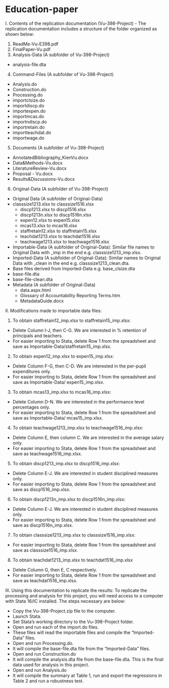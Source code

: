 # Education-paper

I. Contents of the replication documentation (Vu-398-Project) -
The replication documentation includes a structure of the folder organized as shown below: 
1. ReadMe-Vu-E398.pdf
2. FinalPaper-Vu.pdf
3. Analysis-Data (A subfolder of Vu-398-Project)
- analysis-file.dta
4. Command-Files (A subfolder of Vu-398-Project)
- Analysis.do
- Construction.do
- Processing.do
- importclsize.do
- importdiscp.do	
- importexpen.do
- importmcas.do
- importndiscp.do
- importretain.do
- importteachdat.do
- importwage.do
5. Documents (A subfolder of Vu-398-Project)
- AnnotatedBibliography_KienVu.docx
- Data&Methods-Vu.docx
- LiteratureReview-Vu.docx
- Proposal - Vu.docx
- Results&Discussions-Vu.docx
6. Original-Data (A subfolder of Vu-398-Project)
- Original Data (A subfolder of Original-Data)
- classsize1213.xlsx to classsize1516.xlsx
	- discp1213.xlsx to discp1516.xlsx
	- discp1213n.xlsx to discp1516n.xlsx
	- expen12.xlsx to expen15.xlsx
	- mcas13.xlsx to mcas16.xlsx
	- staffretain12.xlsx to staffretain15.xlsx
	- teachdat1213.xlsx to teachdat1516.xlsx
	- teachwage1213.xlsx to teachwage1516.xlsx
- Importable-Data (A subfolder of Original-Data): Similar file names to Original Data with _imp in the end e.g. classsize1213_imp.xlsx.
- Imported-Data (A subfolder of Original-Data): Similar names to Original Data with _clean in the end e.g. classsize1213_clean.dta.
- Base files derived from Imported-Data e.g. base_clsize.dta
- base-file.dta
- base-file-clean.dta
- Metadata (A subfolder of Original-Data)
	- data.aspx.html
	- Glossary of Accountability Reporting Terms.htm
	- MetadataGuide.docx

II. Modifications made to importable data files:
1. To obtain staffretain12_imp.xlsx to staffretain15_imp.xlsx: 
- Delete Column I-J, then C-G. We are interested in % retention of principals and teachers.  
- For easier importing to Stata, delete Row 1 from the spreadsheet and save as Importable-Data/staffretain15_imp.xlsx. 
2. To obtain expen12_imp.xlsx to expen15_imp.xlsx: 
- Delete Column F-G, then C-D. We are interested in the per-pupil expenditures only. 
- For easier importing to Stata, delete Row 1 from the spreadsheet and save as Importable-Data/ expen15_imp.xlsx. 
3. To obtain mcas13_imp.xlsx to mcas16_imp.xlsx:
- Delete Column D-N. We are interested in the performance level percentages only. 
- For easier importing to Stata, delete Row 1 from the spreadsheet and save as Importable-Data/ mcas15_imp.xlsx. 
4. To obtain teachwage1213_imp.xlsx to teachwage1516_imp.xlsx:
- Delete Column E, then column C. We are interested in the average salary only. 
- For easier importing to Stata, delete Row 1 from the spreadsheet and save as teachwage1516_imp.xlsx. 
5. To obtain discp1213_imp.xlsx to discp1516_imp.xlsx:
- Delete Column E-J. We are interested in student disciplined measures only. 
- For easier importing to Stata, delete Row 1 from the spreadsheet and save as discp1516_imp.xlsx. 
6. To obtain discp1213n_imp.xlsx to discp1516n_imp.xlsx:
- Delete Column E-J. We are interested in student disciplined measures only. 
- For easier importing to Stata, delete Row 1 from the spreadsheet and save as discp1516n_imp.xlsx. 
7. To obtain classsize1213_imp.xlsx to classsize1516_imp.xlsx:
- For easier importing to Stata, delete Row 1 from the spreadsheet and save as classsize1516_imp.xlsx.  
8. To obtain teachdat1213_imp.xlsx to teachdat1516_imp.xlsx
- Delete Column G, then E, C respectively. 
- For easier importing to Stata, delete Row 1 from the spreadsheet and save as teachdat1516_imp.xlsx.  

III. Using this documentation to replicate the results: 
To replicate the processing and analysis for this project, you will need access to a computer with Stata 16/IC installed. 
The steps necessary are below: 
- Copy the Vu-398-Project.zip file to the computer. 
- Launch Stata.
- Set Stata’s working directory to the Vu-398-Project folder.
- Open and run each of the import.do files.
- These files will read the importable files and compile the “Imported-Data” files.
- Open and run Processing.do.
- It will compile the base-file.dta file from the “Imported-Data” files.
- Open and run Construction.do
- It will compile the analysis.dta file from the base-file.dta. This is the final data used for analysis in this project. 
- Open and run Analysis.do
- It will compile the summary at Table 1, run and export the regressions in Table 2 and run a robustness test. 

